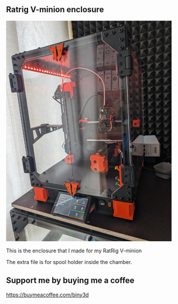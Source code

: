 ## Ratrig V-minion enclosure

<img src="https://github.com/binypombo/V-Minion-Enclosure/blob/main/PXL_20240116_155409184.MP.jpg" height="600" />

This is the enclosure that I made for my RatRig V-minion

The extra file is for spool holder inside the chamber.



## Support me by buying me a coffee
https://buymeacoffee.com/biny3d
